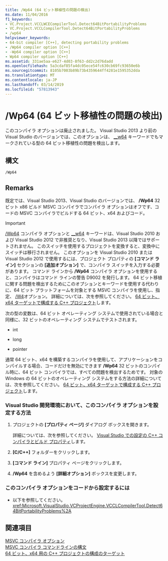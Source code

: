 ```yaml
---
title: /Wp64 (64 ビット移植性の問題の検出)
ms.date: 11/04/2016
f1_keywords:
- VC.Project.VCCLWCECompilerTool.Detect64BitPortabilityProblems
- VC.Project.VCCLCompilerTool.Detect64BitPortabilityProblems
- /wp64
helpviewer_keywords:
- 64-bit compiler [C++], detecting portability problems
- /Wp64 compiler option [C++]
- -Wp64 compiler option [C++]
- Wp64 compiler option [C++]
ms.assetid: 331ae5aa-e627-4d03-8f63-dd2c2d76dadd
ms.openlocfilehash: 5a3cdaf85fa4dc05ece54fc630cb69fc93650e6b
ms.sourcegitcommit: 8105b7003b89b73b4359644ff4281e1595352dda
ms.translationtype: MT
ms.contentlocale: ja-JP
ms.lasthandoff: 03/14/2019
ms.locfileid: "57813943"
---
```

# <a name="wp64-detect-64-bit-portability-issues"></a>/Wp64 (64 ビット移植性の問題の検出)

このコンパイラ オプションは廃止されました。 Visual Studio 2013 より前の Visual Studio のバージョンでは、このオプションは、 [__w64](../../cpp/w64.md) キーワードでもマークされている型の 64 ビット移植性の問題を検出します。

## <a name="syntax"></a>構文

```
/Wp64
```

## <a name="remarks"></a>Remarks

既定では、Visual Studio 2013、Visual Studio のバージョンでは、 **/Wp64** 32 ビット x86 ビルド MSVC コンパイラでコンパイラ オプションはオフです、コードの MSVC コンパイラでビルドする 64 ビット、x64 およびコード。

> [!IMPORTANT]
>  [/Wp64](wp64-detect-64-bit-portability-issues.md) コンパイラ オプションと [__w64](../../cpp/w64.md) キーワードは、Visual Studio 2010 および Visual Studio 2012 で非推奨となり、Visual Studio 2013 以降ではサポートされません。 このスイッチを使用するプロジェクトを変換すると、変換中にスイッチは移行されません。 このオプションを Visual Studio 2010 または Visual Studio 2012 で使用するには、プロジェクト プロパティの **[コマンド ライン]** セクションの **[追加オプション]** で、コンパイラ スイッチを入力する必要があります。 コマンド ラインから **/Wp64** コンパイラ オプションを使用すると、コンパイラはコマンド ラインの警告 D9002 を発行します。 64 ビット移植に関する問題を検出するためにこのオプションとキーワードを使用する代わりに、64 ビット プラットフォームを対象とする MSVC コンパイラを使用し、指定、 [/W4](compiler-option-warning-level.md)オプション。 詳細については、次を参照してください。 [64 ビット、x64 ターゲットで構成する C++ プロジェクト](../configuring-programs-for-64-bit-visual-cpp.md)します。

次の型の変数は、64 ビット オペレーティング システムで使用されている場合と同様に、32 ビットのオペレーティング システムでテストされます。

- int

- long

- pointer

通常 64 ビット、x64 を構築するコンパイラを使用して、アプリケーションをコンパイルする場合、コードだけを無効にできます **/Wp64** 32 ビットのコンパイル時に、64 ビット コンパイラでは、すべての問題を検出するためです。 対象の Windows の 64 ビットのオペレーティング システムをする方法の詳細については、次を参照してください。 [64 ビット、x64 ターゲットで構成する C++ プロジェクト](../configuring-programs-for-64-bit-visual-cpp.md)します。

### <a name="to-set-this-compiler-option-in-the-visual-studio-development-environment"></a>Visual Studio 開発環境において、このコンパイラ オプションを設定する方法

1. プロジェクトの **[プロパティ ページ]** ダイアログ ボックスを開きます。

   詳細については、次を参照してください。 [Visual Studio での設定の C++ コンパイラとビルド プロパティ](../working-with-project-properties.md)します。

1. **[C/C++]** フォルダーをクリックします。

1. **[コマンド ライン]** プロパティ ページをクリックします。

1. **/Wp64** を含めるよう **[詳細オプション]** ボックスを変更します。

### <a name="to-set-this-compiler-option-programmatically"></a>このコンパイラ オプションをコードから設定するには

- 以下を参照してください。<xref:Microsoft.VisualStudio.VCProjectEngine.VCCLCompilerTool.Detect64BitPortabilityProblems%2A>

## <a name="see-also"></a>関連項目

[MSVC コンパイラ オプション](compiler-options.md)<br/>
[MSVC コンパイラ コマンドラインの構文](compiler-command-line-syntax.md)<br/>
[64 ビット、x64 用の C++ プロジェクトの構成のターゲット](../configuring-programs-for-64-bit-visual-cpp.md)
